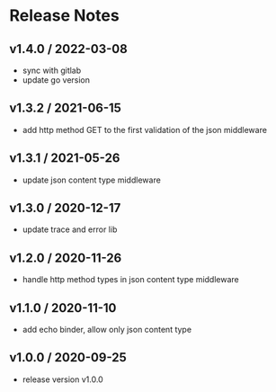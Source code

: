 # Release Notes

## v1.4.0 / 2022-03-08
- sync with gitlab
- update go version

## v1.3.2 / 2021-06-15
- add http method GET to the first validation of the json middleware 

## v1.3.1 / 2021-05-26
- update json content type middleware

## v1.3.0 / 2020-12-17
- update trace and error lib

## v1.2.0 / 2020-11-26
- handle http method types in json content type middleware

## v1.1.0 / 2020-11-10
- add echo binder, allow only json content type

## v1.0.0 / 2020-09-25
- release version v1.0.0
